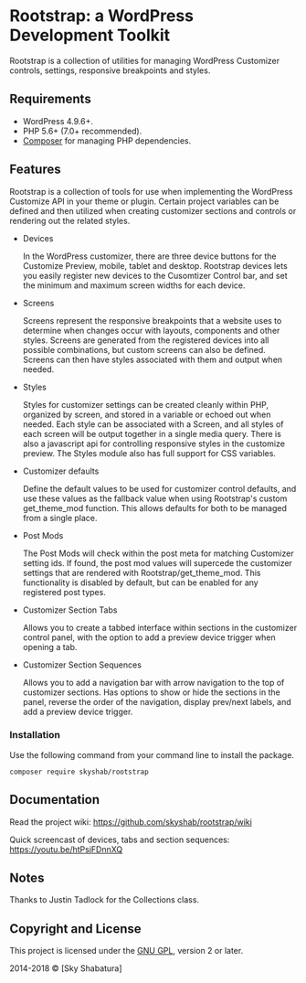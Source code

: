 # Rootstrap: a WordPress Development Toolkit

Rootstrap is a collection of utilities for managing WordPress Customizer controls, settings, responsive breakpoints and styles. 

## Requirements

* WordPress 4.9.6+.
* PHP 5.6+ (7.0+ recommended).
* [Composer](https://getcomposer.org/) for managing PHP dependencies.


## Features

Rootstrap is a collection of tools for use when implementing the WordPress Customize API in 
your theme or plugin. Certain project variables can be defined and then utilized 
when creating customizer sections and controls or rendering out the related styles.

* Devices

  In the WordPress customizer, there are three device buttons for the Customize Preview, 
  mobile, tablet and desktop. Rootstrap devices lets you easily register new devices to 
  the Cusomtizer Control bar, and set the minimum and maximum screen widths for each device. 

* Screens

  Screens represent the responsive breakpoints that a website uses to determine when 
  changes occur with layouts, components and other styles. Screens are generated from
  the registered devices into all possible combinations, but custom screens can also
  be defined. Screens can then have styles associated with them and output when needed. 

* Styles

  Styles for customizer settings can be created cleanly within PHP, organized by screen, 
  and stored in a variable or echoed out when needed. Each style can be associated with a Screen, 
  and all styles of each screen will be output together in a single media query. There is also a
  javascript api for controlling responsive styles in the customize preview. 
  The Styles module also has full support for CSS variables. 

* Customizer defaults

  Define the default values to be used for customizer control defaults, and use these values as 
  the fallback value when using Rootstrap's custom get_theme_mod function. This allows defaults 
  for both to be managed from a single place.  

* Post Mods

  The Post Mods will check within the post meta for matching Customizer setting ids. If found, 
  the post mod values will supercede the customizer settings that are rendered with Rootstrap/get_theme_mod. 
  This functionality is disabled by default, but can be enabled for any registered post types. 

* Customizer Section Tabs 

  Allows you to create a tabbed interface within sections in the customizer control panel, 
  with the option to add a preview device trigger when opening a tab. 

* Customizer Section Sequences 

  Allows you to add a navigation bar with arrow navigation to the top of customizer sections. 
  Has options to show or hide the sections in the panel, reverse the order of the navigation, display 
  prev/next labels, and add a preview device trigger. 


### Installation

Use the following command from your command line to install the package.

```
composer require skyshab/rootstrap
```

## Documentation

Read the project wiki: https://github.com/skyshab/rootstrap/wiki

Quick screencast of devices, tabs and section sequences: https://youtu.be/htPsjFDnnXQ


## Notes

Thanks to Justin Tadlock for the Collections class. 

## Copyright and License

This project is licensed under the [GNU GPL](http://www.gnu.org/licenses/old-licenses/gpl-2.0.html), version 2 or later.

2014-2018 &copy; [Sky Shabatura]
